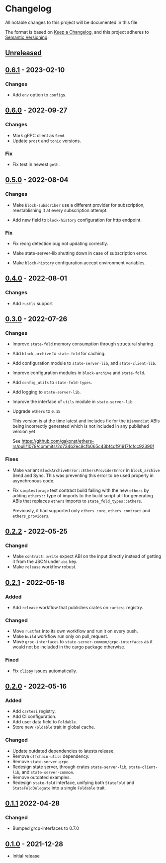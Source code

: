 # Changelog
All notable changes to this project will be documented in this file.

The format is based on [Keep a Changelog](https://keepachangelog.com/en/1.0.0/),
and this project adheres to [Semantic Versioning](https://semver.org/spec/v2.0.0.html).

## [Unreleased]

## [0.6.1] - 2023-02-10
### Changes
- Add `env` option to `config`s.


## [0.6.0] - 2022-09-27
### Changes
- Mark gRPC client as `Send`.
- Update `prost` and `tonic` versions.

### Fix
- Fix test in newest `geth`.


## [0.5.0] - 2022-08-04
### Changes
- Make `block-subscriber` use a different provider for subscription,
reestablishing it at every subscription attempt.

- Add new field to `block-history` configuration for http endpoint.

### Fix
- Fix reorg detection bug not updating correctly.

- Make state-server-lib shutting down in case of subscription error.

- Make `block-history` configuration accept environment variables.


## [0.4.0] - 2022-08-01
### Changes
- Add `rustls` support

## [0.3.0] - 2022-07-26
### Changes
- Improve `state-fold` memory consumption through structural sharing.

- Add `block_archive` to `state-fold` for caching.

- Add configuration module to `state-server-lib`, and `state-client-lib`.

- Improve configuration modules in `block-archive` and `state-fold`.

- Add `config_utils` to `state-fold-types`.

- Add logging to `state-server-lib`.

- Improve the interface of `utils` module in `state-server-lib`.

- Upgrade `ethers` to `0.15`

  This version is at the time latest and includes fix for the `DiamondCut` ABIs being incorrectly generated which is not included in any published version yet

  See https://github.com/gakonst/ethers-rs/pull/1079/commits/2d734b2ec9cfb065c43bf4df91917fcfcc92390f

### Fixes
- Make variant `BlockArchiveError::EthersProviderError` in `block_archive` Send and Sync. This was preventing this error to be used properly in asynchronous code.

- Fix `simplestorage` test contract build failing with the new `ethers` by adding `ethers::` type of imports to the build script util for generating ABIs that replaces `ethers` imports to `state_fold_types::ethers`.

  Previously, it had supported only `ethers_core`, `ethers_contract` and `ethers_providers`.


## [0.2.2] - 2022-05-25
### Changed
- Make `contract::write` expect ABI on the input directly instead of getting it from the JSON under `abi` key.
- Make `release` workflow robust.

## [0.2.1] - 2022-05-18
### Added
- Add `release` workflow that publishes crates on `cartesi` registry.

### Changed
- Move `rustfmt` into its own workflow and run it on every push.
- Make `build` workflow run only on pull_request.
- Move `grpc-interfaces` to `state-server-common/grpc-interfaces` as it would not be included in the cargo package otherwise.

### Fixed
- Fix `clippy` issues automatically.

## [0.2.0] - 2022-05-16
### Added
- Add `cartesi` registry.
- Add CI configuration.
- Add user data field to `Foldable`.
- Store new `Foldable` trait in global cache.

### Changed
- Update outdated dependencies to latests release.
- Remove `offchain-utils` dependency.
- Remove `state-server-grpc`.
- Redesign state server, through crates `state-server-lib`, `state-client-lib`, and `state-server-common`.
- Remove outdated examples.
- Redesign `state-fold` interface, unifying both `StateFold` and `StateFoldDelegate` into a single `Foldable` trait.


## [0.1.1] 2022-04-28
### Changed
- Bumped grcp-interfaces to 0.7.0

## [0.1.0] - 2021-12-28
- Initial release

[Unreleased]: https://github.com/cartesi-corp/state-fold/compare/v0.6.1...HEAD
[0.6.1]: https://github.com/cartesi-corp/state-fold/compare/v0.6.0...v0.6.1
[0.6.0]: https://github.com/cartesi-corp/state-fold/compare/v0.5.0...v0.6.0
[0.5.0]: https://github.com/cartesi-corp/state-fold/compare/v0.4.0...v0.5.0
[0.4.0]: https://github.com/cartesi-corp/state-fold/compare/v0.3.0...v0.4.0
[0.3.0]: https://github.com/cartesi-corp/state-fold/compare/v0.2.2...v0.3.0
[0.2.2]: https://github.com/cartesi-corp/state-fold/compare/v0.2.1...v0.2.2
[0.2.1]: https://github.com/cartesi-corp/state-fold/compare/v0.2.0...v0.2.1
[0.2.0]: https://github.com/cartesi-corp/state-fold/compare/v0.1.1...v0.2.0
[0.1.1]: https://github.com/cartesi-corp/state-fold/compare/v0.1.0...v0.1.1
[0.1.0]: https://github.com/cartesi-corp/state-fold/releases/tag/v0.1.0
